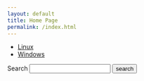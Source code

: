 ```yaml
---
layout: default
title: Home Page
permalink: /index.html
---
```


<ul>
<li><a href="{{ site.url }}{{site.baseurl}}/linux/">Linux</a></li>
<li><a href="{{ site.url }}{{site.baseurl}}/windows/">Windows</a></li>
</ul>

<form action="/{{ baseurl }}/search.html" method="get">
  <label for="search-box">Search</label>
  <input type="text" id="search-box" name="query">
  <input type="submit" value="search">
</form>

